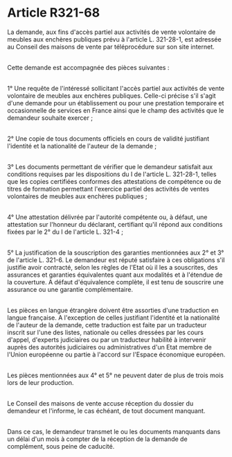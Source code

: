 # Article R321-68

<p>La demande, aux fins d'accès partiel aux activités de vente volontaire de meubles aux enchères publiques prévu à l'article L. 321-28-1, est adressée au Conseil des maisons de vente par téléprocédure sur son site internet.<br/><br/>

Cette demande est accompagnée des pièces suivantes :<br/><br/>

1° Une requête de l'intéressé sollicitant l'accès partiel aux activités de vente volontaire de meubles aux enchères publiques. Celle-ci précise s'il s'agit d'une demande pour un établissement ou pour une prestation temporaire et occasionnelle de services en France ainsi que le champ des activités que le demandeur souhaite exercer ;<br/><br/>

2° Une copie de tous documents officiels en cours de validité justifiant l'identité et la nationalité de l'auteur de la demande ;<br/><br/>

3° Les documents permettant de vérifier que le demandeur satisfait aux conditions requises par les dispositions du I de l'article L. 321-28-1, telles que les copies certifiées conformes des attestations de compétence ou de titres de formation permettant l'exercice partiel des activités de ventes volontaires de meubles aux enchères publiques ;<br/><br/>

4° Une attestation délivrée par l'autorité compétente ou, à défaut, une attestation sur l'honneur du déclarant, certifiant qu'il répond aux conditions fixées par le 2° du I de l'article L. 321-4 ;<br/><br/>

5° La justification de la souscription des garanties mentionnées aux 2° et 3° de l'article L. 321-6. Le demandeur est réputé satisfaire à ces obligations s'il justifie avoir contracté, selon les règles de l'Etat où il les a souscrites, des assurances et garanties équivalentes quant aux modalités et à l'étendue de la couverture. A défaut d'équivalence complète, il est tenu de souscrire une assurance ou une garantie complémentaire.<br/><br/>

Les pièces en langue étrangère doivent être assorties d'une traduction en langue française. A l'exception de celles justifiant l'identité et la nationalité de l'auteur de la demande, cette traduction est faite par un traducteur inscrit sur l'une des listes, nationale ou celles dressées par les cours d'appel, d'experts judiciaires ou par un traducteur habilité à intervenir auprès des autorités judiciaires ou administratives d'un Etat membre de l'Union européenne ou partie à l'accord sur l'Espace économique européen.<br/><br/>

Les pièces mentionnées aux 4° et 5° ne peuvent dater de plus de trois mois lors de leur production.<br/><br/>

Le Conseil des maisons de vente accuse réception du dossier du demandeur et l'informe, le cas échéant, de tout document manquant.<br/><br/>

Dans ce cas, le demandeur transmet le ou les documents manquants dans un délai d'un mois à compter de la réception de la demande de complément, sous peine de caducité.</p>